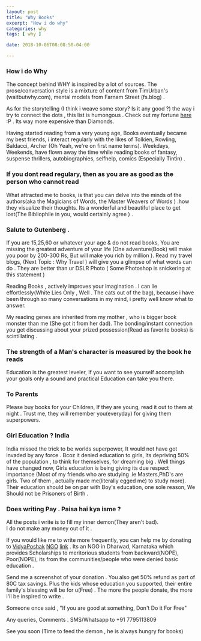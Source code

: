 ```yaml
---
layout: post
title: "Why Books"
excerpt: "How i do why"
categories: why
tags: [ why ]

date: 2018-10-06T08:08:50-04:00

---
```


### How i do Why

The concept behind WHY is inspired by a lot of sources.
The prose/conversation style is a mixture of content from TimUrban's (waitbutwhy.com), mental models from Farnam Street (fs.blog) .

As for the storytelling (I think i weave some story? Is it any good ?)
the way i try to connect the dots , this list is humongous .
Check out my fortune [here]( http://sachinshetty.libib.com) :P . Its way more expensive than Diamonds.

Having started reading from a very young age, Books eventually became my best friends,  i interact regularly with the likes of Tolkien, Rowling, Baldacci, Archer (Oh Yeah, we're on first name terms). Weekdays, Weekends, have flown away the time while reading books of fantasy, suspense thrillers, autobiographies, selfhelp, comics (Especially Tintin) .

### If you dont read regulary, then as you are as good as the person who cannot read

What attracted me to books, is that you can delve into the minds of the authors(aka the Magicians of Words, the Master Weavers of Words ) .how they visualize their thoughts. Its a wonderful and beautiful place to get lost(The Bibliophile in you, would certainly agree )  .

### Salute to Gutenberg .

If you are 15,25,60 or whatever your age & do not read books, You are missing the greatest adventure of your life (One adventure(Book) will make you poor by 200-300 Rs, But will make you rich by million  ).  Read my travel blogs, (Next Topic : Why Travel ) will give you a glimpse of what words can do . They are better than ur DSLR Photo ( Some Photoshop is snickering at this statement )

Reading Books , actively improves your imagination . I can lie effortlessly(White Lies Only , Well . The cats out of the bag), because i have been through so many conversations in my mind, i pretty well know what to answer.

My reading genes are inherited from my mother , who is bigger book monster than me (She got it from her dad). The bonding/instant connection you get discussing about your prized possession(Read as favorite books) is scintillating .

### The strength of a Man's character is measured by the book he reads

Education is the greatest leveler, If you want to see yourself accomplish your goals only a sound and practical Education can take you there.

### To Parents
  Please buy books for your Children, If they are young, read it out to them at night . Trust me, they will remember you(everyday) for giving them  superpowers.


### Girl Education ? India

India missed the trick to be worlds superpower, It would not have got invaded by any force . Bcoz it denied education to girls, Its depriving 50% of the population , to think for themselves, for dreaming big .
Well things have changed now, Girls education is being giving its due respect importance (Most of my friends who are studying .ie Masters,PhD's are girls. Two of them , actually made me(literally egged me) to study more). Their education should be on par with Boy's education,
one sole reason, We Should not be Prisoners of Birth .


### Does writing Pay . Paisa hai kya isme ?
All the posts i write is to fill my inner demon(They aren't bad).  
I do not make any money out of it .

If you would like me to write more frequently, you can help me by donating to [VidyaPoshak](http://www.vidyaposhak.ngo/) [NGO](http://www.vidyaposhak.ngo/) [link](http://www.vidyaposhak.ngo/) .
Its an NGO in Dharwad, Karnataka which provides Scholarships to meritorious students from backward(NOPE), Poor(NOPE), its from the communities/people who were denied basic education .

Send me a screenshot of your donation . You also get 50% refund as part of 80C tax savings. Plus the kids whose education you supported, their entire family's blessing will be for u(Free) .
The more the people donate, the more i'll be inspired to write .

Someone once said , "If you are good at something, Don't Do it For Free"


Any queries, Comments . SMS/Whatsapp to +91 7795113809

See you soon (Time to feed the demon , he is always hungry for books)
